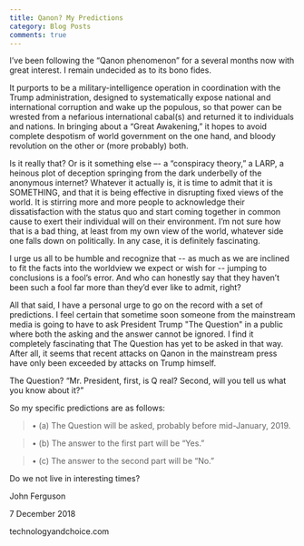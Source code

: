 ```yaml
---
title: Qanon? My Predictions
category: Blog Posts
comments: true
---
```


I’ve been following the “Qanon phenomenon” for a several months now with great interest. I remain undecided as to its bono fides. 

It purports to be a military-intelligence operation in coordination with the Trump administration, designed to systematically expose national and international corruption and wake up the populous, so that power can be wrested from a nefarious international cabal(s) and returned it to individuals and nations. In bringing about a “Great Awakening,” it hopes to avoid complete despotism of world government on the one hand, and bloody revolution on the other or (more probably) both.

Is it really that? Or is it something else –- a “conspiracy theory,” a LARP, a heinous plot of deception springing from the dark underbelly of the anonymous internet? Whatever it actually is, it is time to admit that it is SOMETHING, and that it is being effective in disrupting fixed views of the world. It is stirring more and more people to acknowledge their dissatisfaction with the status quo and start coming together in common cause to exert their individual will on their environment. I’m not sure how that is a bad thing, at least from my own view of the world, whatever side one falls down on politically. In any case, it is definitely fascinating.

I urge us all to be humble and recognize that -- as much as we are inclined to fit the facts into the worldview we expect or wish for -- jumping to conclusions is a fool’s error. And who can honestly say that they haven’t been such a fool far more than they’d ever like to admit, right?

All that said, I have a personal urge to go on the record with a set of predictions. I feel certain that sometime soon someone from the mainstream media is going to have to ask President Trump "The Question" in a public where both the asking and the answer cannot be ignored. I find it completely fascinating that The Question has yet to be asked in that way. After all, it seems that recent attacks on Qanon in the mainstream press have only been exceeded by attacks on Trump himself. 

The Question? “Mr. President, first, is Q real? Second, will you tell us what you know about it?” 

So my specific predictions are as follows: 

>• (a) The Question will be asked, probably before mid-January, 2019.
      
>• (b) The answer to the first part will be “Yes.” 
      
>• (c) The answer to the second part will be “No.”

Do we not live in interesting times?

John Ferguson

7 December 2018

technologyandchoice.com
